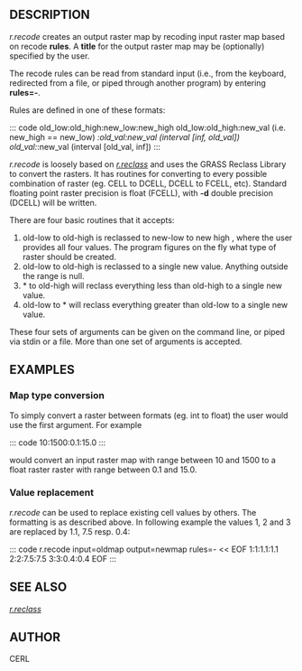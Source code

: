 ## DESCRIPTION

*r.recode* creates an output raster map by recoding input raster map
based on recode **rules**. A **title** for the output raster map may be
(optionally) specified by the user.

The recode rules can be read from standard input (i.e., from the
keyboard, redirected from a file, or piped through another program) by
entering **rules=-**.

Rules are defined in one of these formats:

::: code
    old_low:old_high:new_low:new_high
    old_low:old_high:new_val  (i.e. new_high == new_low)
    *:old_val:new_val         (interval [inf, old_val])
    old_val:*:new_val         (interval [old_val, inf])
:::

*r.recode* is loosely based on *[r.reclass](r.reclass.html)* and uses
the GRASS Reclass Library to convert the rasters. It has routines for
converting to every possible combination of raster (eg. CELL to DCELL,
DCELL to FCELL, etc). Standard floating point raster precision is float
(FCELL), with **-d** double precision (DCELL) will be written.

There are four basic routines that it accepts:

1.  old-low to old-high is reclassed to new-low to new high , where the
    user provides all four values. The program figures on the fly what
    type of raster should be created.
2.  old-low to old-high is reclassed to a single new value. Anything
    outside the range is null.
3.  \* to old-high will reclass everything less than old-high to a
    single new value.
4.  old-low to \* will reclass everything greater than old-low to a
    single new value.

These four sets of arguments can be given on the command line, or piped
via stdin or a file. More than one set of arguments is accepted.

## EXAMPLES

### Map type conversion

To simply convert a raster between formats (eg. int to float) the user
would use the first argument. For example

::: code
    10:1500:0.1:15.0
:::

would convert an input raster map with range between 10 and 1500 to a
float raster raster with range between 0.1 and 15.0.

### Value replacement

*r.recode* can be used to replace existing cell values by others. The
formatting is as described above. In following example the values 1, 2
and 3 are replaced by 1.1, 7.5 resp. 0.4:

::: code
    r.recode input=oldmap output=newmap rules=- << EOF
    1:1:1.1:1.1
    2:2:7.5:7.5
    3:3:0.4:0.4
    EOF
:::

## SEE ALSO

*[r.reclass](r.reclass.html)*

## AUTHOR

CERL
